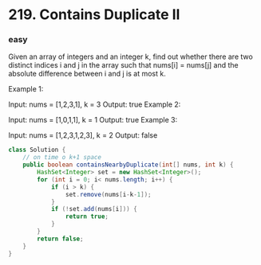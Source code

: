 # 219. Contains Duplicate II
### easy
Given an array of integers and an integer k, find out whether there are two distinct indices i and j in the array such that nums[i] = nums[j] and the absolute difference between i and j is at most k.

Example 1:

Input: nums = [1,2,3,1], k = 3
Output: true
Example 2:

Input: nums = [1,0,1,1], k = 1
Output: true
Example 3:

Input: nums = [1,2,3,1,2,3], k = 2
Output: false
```java
class Solution {
    // on time o k+1 space
    public boolean containsNearbyDuplicate(int[] nums, int k) {
        HashSet<Integer> set = new HashSet<Integer>();
        for (int i = 0; i< nums.length; i++) {
            if (i > k) {
                set.remove(nums[i-k-1]);
            }
            if (!set.add(nums[i])) {
                return true;
            }
        }
        return false;
    }
}